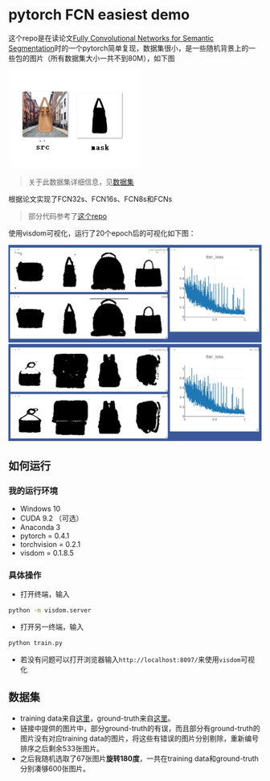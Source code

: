 # pytorch FCN easiest demo



这个repo是在读论文[Fully Convolutional Networks for Semantic Segmentation](http://arxiv.org/abs/1411.4038)时的一个pytorch简单复现，数据集很小，是一些随机背景上的一些包的图片（所有数据集大小一共不到80M），如下图

![数据集示意图](assets/task.png)

> 关于此数据集详细信息，见[数据集](#数据集)

根据论文实现了FCN32s、FCN16s、FCN8s和FCNs

>部分代码参考了[这个repo](https://github.com/wkentaro/pytorch-fcn)

使用visdom可视化，运行了20个epoch后的可视化如下图：

![可视化1](assets/vis1.jpg)
![可视化2](assets/vis2.jpg)


## 如何运行

### 我的运行环境

* Windows 10
* CUDA 9.2 （可选）
* Anaconda 3
* pytorch = 0.4.1
* torchvision = 0.2.1
* visdom = 0.1.8.5

### 具体操作

* 打开终端，输入
```sh
python -m visdom.server
```
* 打开另一终端，输入
```sh
python train.py
```
* 若没有问题可以打开浏览器输入`http://localhost:8097/`来使用`visdom`可视化

## 数据集

* training data来自[这里](https://github.com/yunlongdong/FCN-pytorch-easiest/tree/master/last)，ground-truth来自[这里](https://github.com/yunlongdong/FCN-pytorch-easiest/tree/master/last_msk)。
* 链接中提供的图片中，部分ground-truth的有误，而且部分有ground-truth的图片没有对应training data的图片，将这些有错误的图片分别剔除，重新编号排序之后剩余533张图片。
* 之后我随机选取了67张图片**旋转180度**，一共在training data和ground-truth分别凑够600张图片。

